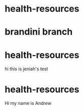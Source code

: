 
# health-resources
brandini branch
=======
# health-resources
hi this is jeniah's test


# health-resources

Hi my name is Andrew


